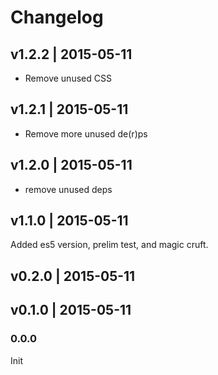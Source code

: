 # Changelog

## v1.2.2 | 2015-05-11
* Remove unused CSS

## v1.2.1 | 2015-05-11
* Remove more unused de(r)ps

## v1.2.0 | 2015-05-11
* remove unused deps

## v1.1.0 | 2015-05-11
Added es5 version, prelim test, and magic cruft.

## v0.2.0 | 2015-05-11


## v0.1.0 | 2015-05-11


### 0.0.0
Init







